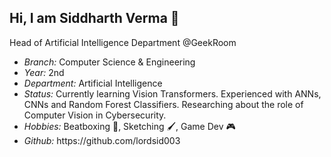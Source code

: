## Hi, I am Siddharth Verma 👋
Head of Artificial Intelligence Department @GeekRoom

<ul>
     <li>
       <i>Branch: </i>Computer Science & Engineering
     </li>
     <li>
       <i>Year: </i> 2nd
     </li>
     <li>
       <i>Department: </i>Artificial Intelligence
     </li>
     <li>
       <i>Status: </i>Currently learning Vision Transformers. Experienced with ANNs, CNNs and Random Forest Classifiers. Researching about the role of Computer Vision in Cybersecurity.
     </li>
     <li>
       <i>Hobbies: </i> Beatboxing 🎼, Sketching 🖌️, Game Dev 🎮
     </li>
     <li>
         <i>Github: </i> https://github.com/lordsid003
     </li>
   </ul>